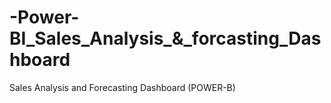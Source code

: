 # -Power-BI_Sales_Analysis_&_forcasting_Dashboard
Sales Analysis and Forecasting Dashboard (POWER-B)
